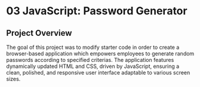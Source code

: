 # 03 JavaScript: Password Generator

## Project Overview

The goal of this project was to modify starter code in order to create a browser-based application which empowers employees to generate random passwords according to specified criterias. The application features dynamically updated HTML and CSS, driven by JavaScript, ensuring a clean, polished, and responsive user interface adaptable to various screen sizes.
